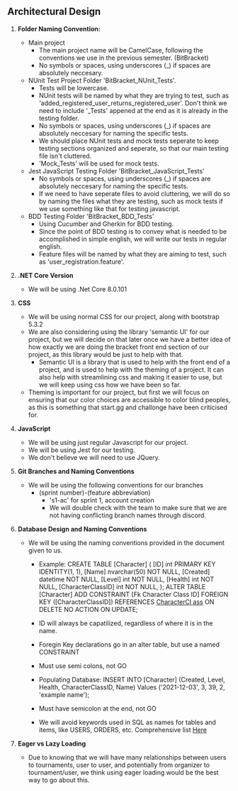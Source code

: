 ## Architectural Design

1. **Folder Naming Convention:**
   - Main project 
     - The main project name will be CamelCase, following the conventions we use in the previous semester. (BitBracket)
     - No symbols or spaces, using underscores (_) if spaces are absolutely neccesary. 
   - NUnit Test Project Folder 'BitBracket_NUnit_Tests'.
     - Tests will be lowercase.
     - NUnit tests will be named by what they are trying to test, such as 'added_registered_user_returns_registered_user'. Don't think we need to include '_Tests' appened at the end as it is already in the testing folder.
     - No symbols or spaces, using underscores (_) if spaces are absolutely neccesary for naming the specific tests.
     - We should place NUnit tests and mock tests seperate to keep testing sections organized and seperate, so that our main testing file isn't cluttered.
     - 'Mock_Tests' will be used for mock tests.
   - Jest JavaScript Testing Folder 'BitBracket_JavaScript_Tests'
     - No symbols or spaces, using underscores (_) if spaces are absolutely neccesary for naming the specific tests.
     - If we need to have seperate files to avoid cluttering, we will do so by naming the files what they are testing, such as mock tests if we use something like that for testing javascript.
   - BDD Testing Folder 'BitBracket_BDD_Tests'
     - Using Cucumber and Gherkin for BDD testing.
     - Since the point of BDD testing is to convey what is needed to be accomplished in simple english, we will write our tests in regular english.
     - Feature files will be named by what they are aiming to test, such as 'user_registration.feature'. 
     
2. **.NET Core Version**
   - We will be using .Net Core 8.0.101
   
3. **CSS**
   - We will be using normal CSS for our project, along with bootstrap 5.3.2
   - We are also considering using the library 'semantic UI' for our project, but we will decide on that later once we have a better idea of how exactly we are doing the bracket front end section of our project, as this library would be just to help with that. 
        - Semantic UI is a library that is used to help with the front end of a project, and is used to help with the theming of a project. It can also help with streamlining css and making it easier to use, but we will keep using css how we have been so far.
   - Theming is important for our project, but first we will focus on ensuring that our color choices are accessible to color blind peoples, as this is something that start.gg and challonge have been criticised for. 
   
4. **JavaScript**
   - We will be using just regular Javascript for our project. 
   - We will be using Jest for our testing.
   - We don't believe we will need to use JQuery.
   
5. **Git Branches and Naming Conventions**
   - We will be using the following conventions for our branches
        - (sprint number)-(feature abbreviation) 
            - 's1-ac' for sprint 1, account creation
            - We will double check with the team to make sure that we are not having conflicting branch names through discord.
            
6. **Database Design and Naming Conventions**
   - We will be using the naming conventions provided in the document given to us.
        - Example: 
            CREATE TABLE [Character] (
            [ID] int PRIMARY KEY IDENTITY(1, 1), 
            [Name] nvarchar(50) NOT NULL,
            [Created] datetime NOT NULL,
            [Level] int NOT NULL,
            [Health] int NOT NULL,
            [CharacterClassID] int NOT NULL,
			);
            ALTER TABLE [Character] ADD CONSTRAINT [Fk Character Class ID] FOREIGN KEY ([CharacterClassID]) REFERENCES [CharacterCl  ass]([ID]) ON DELETE NO ACTION ON UPDATE;
        - ID will always be capatilized, regardless of where it is in the name. 
        - Foregin Key declarations go in an alter table, but use a named CONSTRAINT
        - Must use semi colons, not GO
        
        - Populating Database:
            INSERT INTO [Character] (Created, Level, Health, CharacterClassID, Name) Values
            ('2021-12-03', 3, 39, 2, 'example name');
        - Must have semicolon at the end, not GO
        - We will avoid keywords used in SQL as names for tables and items, like USERS, ORDERS, etc. Comprehensive list [Here](https://dev.mysql.com/doc/refman/8.0/en/keywords.html#:~:text=Keywords%20are%20words%20that%20have,names%20of%20built%2Din%20functions)
        
7. **Eager vs Lazy Loading**
   - Due to knowing that we will have many relationships between users to tournaments, user to user, and potentially from organizer to tournament/user, we think using eager loading would be the best way to go about this.
